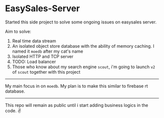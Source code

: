 # EasySales-Server

Started this side project to solve some ongoing issues on easysales server.

Aim to solve:

1. Real time data stream
2. An isolated object store database with the ability of memory caching. I named it `moedb`
after my cat's name 
3. Isolated HTTP and TCP server
4. TODO: Load balancer
5. Those who know about my search engine `scout`, i'm going to launch `v2` of `scout` together with this project

------

My main focus in on `moedb`. My plan is to make this similar to firebase rt database. 

------

This repo will remain as public until i start adding business logics in the code. ✌️